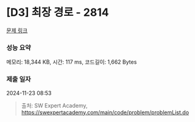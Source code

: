 # [D3] 최장 경로 - 2814 

[문제 링크](https://swexpertacademy.com/main/code/problem/problemDetail.do?contestProbId=AV7GOPPaAeMDFAXB) 

### 성능 요약

메모리: 18,344 KB, 시간: 117 ms, 코드길이: 1,662 Bytes

### 제출 일자

2024-11-23 08:53



> 출처: SW Expert Academy, https://swexpertacademy.com/main/code/problem/problemList.do